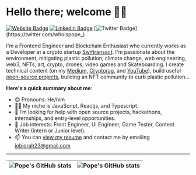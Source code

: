 # Hello there; welcome 👋🏾

 [![Website Badge](https://img.shields.io/badge/-pope-000000?style=for-the-badge&logo=Google-Chrome&logoColor=white&link=https://#)](#) [![Linkedin Badge](https://img.shields.io/badge/-ignatiusobiorah-blue?style=for-the-badge&logo=Linkedin&logoColor=white&link=https://www.linkedin.com/in/ignatius-obiorah-5242a6191/)](https://www.linkedin.com/in/ignatius-obiorah-5242a6191/) [![Twitter Badge](https://img.shields.io/badge/-@whoispope_-1ca0f1?style=for-the-badge&logo=twitter&logoColor=white&link=https://twitter.com/whoispope_)](https://twitter.com/whoispope_)

I'm a Frontend Engineer and Blockchain Enthusiast who currently works as a Developer at a crypto startup [Swiftransact](#). I'm passionate about the environment, mitigating plastic pollution, climate change, web engineering, web3, NFTs, art, crypto, drones, video games and Skateboarding. I create technical content (on my [Medium](https://medium.com/@whoispope_), [Cryptorag](#), and [YouTube](https://www.youtube.com/channel/UC3GoStsuaNtM9aw3gzT8KyA/featured)), build useful [open-source projects](https://github.com/ignatiusobiorah), building an NFT community to curb plastic pollution...

**Here's a quick summary about me**:

- 😊 Pronouns: He/him
- 🧑‍💻 My niche is JavaScript, Reactjs, and Typescript.
- 💁 I’m looking for help with open source projects, hackathons, internships, and entry-level opportunities.
- 💼 Job interests: Front Engineer, UI Engineer, Game Tester, Content Writer (Intern or Junior level).
- 📫 You can [view my resume](https://docs.google.com/document/d/1dRT9CCBmQvUU85cK_YbNFF79doHATAkux1-EO_quo40/edit?usp=sharing) and contact me by emailing iobiorah23@gmail.com

---

| <img align="center" src="https://github-readme-stats.vercel.app/api?username=ignatiusobiorah&show_icons=true&include_all_commits=true&hide_border=true" alt="Pope's GitHub stats" /> | <img align="center" src="https://github-readme-stats.vercel.app/api/top-langs/?username=ignatiusobiorah&langs_count=8&layout=compact&hide_border=true" alt="Pope's GitHub stats" /> |
| ------------- | ------------- |
